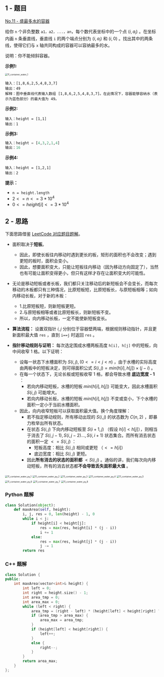 ## 1 - 题目

[No.11 - 盛最多水的容器](https://leetcode-cn.com/problems/container-with-most-water/)

给你 `n` 个非负整数 `a1，a2，...，an`，每个数代表坐标中的一个点 $(i, a_i)$ 。在坐标内画 `n` 条垂直线，垂直线 `i` 的两个端点分别为 $(i, a_i)$ 和 $(i, 0)$ 。找出其中的两条线，使得它们与 `x` 轴共同构成的容器可以容纳最多的水。

说明：你不能倾斜容器。

**示例1:**

<img src="./imgs/11_container_water_1.jpg" alt="11_container_water_1" style="zoom:50%;" />

```shell
输入：[1,8,6,2,5,4,8,3,7]
输出：49 
解释：图中垂直线代表输入数组 [1,8,6,2,5,4,8,3,7]。在此情况下，容器能够容纳水（表示为蓝色部分）的最大值为 49。
```

**示例2:**

```shell
输入：height = [1,1]
输出：1
```

**示例3:**

```python
输入：height = [4,3,2,1,4]
输出：16
```

**示例4:**

```shell
输入：height = [1,2,1]
输出：2
```

**提示：**

- `n = height.length`
- $2 <= n <= 3 * 10^4$
- $0 <= height[i] <= 3 * 10^4$

## 2 - 思路

下面思路借鉴 [LeetCode 对应题目题解](https://leetcode-cn.com/problems/container-with-most-water/solution/container-with-most-water-shuang-zhi-zhen-fa-yi-do/)。

- 面积取决于**短板**。
  - 因此，即使长板往内移动时遇到更长的板，矩形的面积也不会改变；遇到更短的板时，面积会变小。
  - 因此，想要面积变大，只能让短板往内移动（因为移动方向固定了），当然也有可能让面积变得更小，但只有这样才存在让面积变大的可能性。
- 无论是移动短板或者长板，我们都只关注移动后的新短板会不会变长，而每次移动的木板都只有三种情况，比原短板短，比原短板长，与原短板相等；如向内移动长板，对于新的木板：
  - 1.比原短板短，则新短板更短。
  - 2.与原短板相等或者比原短板长，则新短板不变。
  - 所以，向内移动长板，一定不能使新短板变长。
- **算法流程：** 设置双指针 $i, j$ 分别位于容器壁两端，根据规则移动指针，并且更新面积最大值 `res` ，直到 `i==j` 时返回 `res` 。

- **指针移动规则与证明：** 每次选定围成水槽两板高度 `h[i], h[j]` 中的短板，向中间收窄 1 格。以下证明：
  - 设每一状态下水槽面积为 $S(i, j),(0<=i<j<n)$ ，由于水槽的实际高度由两板中的短板决定，则可得面积公式 $S(i, j) = min(h[i], h[j]) \times (j-i)$ 。
  - 在每一个状态下，无论长板或短板收窄 1 格，都会导致水槽 **底边宽度 - 1** ：
    - 若向内移动短板，水槽的短板 $min(h[i], h[j])$ 可能变大，因此水槽面积 $S(i, j)$ 可能增大。
    - 若向内移动长板，水槽的短板 $min(h[i], h[j])$ 不变或变小，下个水槽的面积一定小于当前水槽面积。
  - 因此，向内收窄短板可以获取面积最大值。换个角度理解：
    - 若不指定移动规则，所有移动出现的 $S(i, j)$ 的状态数为 $C(n, 2)$ ，即暴力枚举出所有状态。
    - 在状态 $S(i, j)$ 下向内移动短板至 $S(i+1, j)$ （假设 $h[i] < h[j]$），则相当于消去了 $S(i, j-1), S(i, j-2)..., S(i, i+1)$ 状态集合。而所有消去状态的面积一定 $<= S(i, j)$ ：
      - 短板高度：相比 $S(i, j)$ 相同或更短 （$<= h[i]$）
      - 底边宽度：相比 $S(i, j)$ 更短。
    - 因此**所有消去的状态的面积都**  $<S(i, j)$ 。通俗的讲，我们每次向内移动短板，所有的消去状态都**不会导致丢失面积最大值** 。

<img src="./imgs/11_container_water_py_1.jpg" alt="11_container_water_py_1" style="zoom:50%;" />

<img src="./imgs/11_container_water_py_2.jpg" alt="11_container_water_py_2" style="zoom:50%;" />

<img src="./imgs/11_container_water_py_3.jpg" alt="11_container_water_py_3" style="zoom:50%;" />

<img src="./imgs/11_container_water_py_4.jpg" alt="11_container_water_py_4" style="zoom:50%;" />

<img src="./imgs/11_container_water_py_5.jpg" alt="11_container_water_py_5" style="zoom:50%;" />

<img src="./imgs/11_container_water_py_6.jpg" alt="11_container_water_py_6" style="zoom:50%;" />

<img src="./imgs/11_container_water_py_7.jpg" alt="11_container_water_py_7" style="zoom:50%;" />

<img src="./imgs/11_container_water_py_8.jpg" alt="11_container_water_py_8" style="zoom:50%;" />

### Python 题解

```python
class Solution(object):
    def maxArea(self, height):
        i, j, res = 0, len(height) - 1, 0
        while i < j:
            if height[i] < height[j]:
                res = max(res, height[i] * (j - i))
                i += 1
            else:
                res = max(res, height[j] * (j - i))
                j -= 1
        return res
```



### C++ 题解

```c++
class Solution {
public:
    int maxArea(vector<int>& height) {
        int left = 0;
        int right = height.size() - 1;
        int area_tmp = 0;
        int area_max = 0;
        while (left < right) {
            area_tmp = (right - left) * (height[left] < height[right] ? height[left] : height[right]);
            if (area_tmp > area_max) {
                area_max = area_tmp;
            }
            if (height[left] < height[right]) {
                left++;
            }
            else {
                right--;
            }
        }
        return area_max;
    }
};
```

